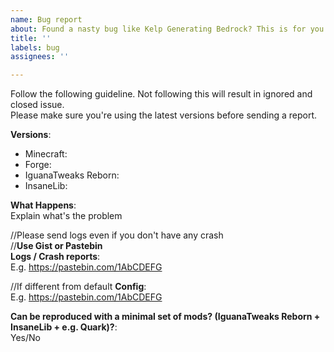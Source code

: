 ```yaml
---
name: Bug report
about: Found a nasty bug like Kelp Generating Bedrock? This is for you!
title: ''
labels: bug
assignees: ''

---
```


Follow the following guideline. Not following this will result in ignored and closed issue.  
Please make sure you're using the latest versions before sending a report.

**Versions**:
* Minecraft:  
* Forge: 
* IguanaTweaks Reborn: 
* InsaneLib: 

**What Happens**:  
Explain what's the problem

//Please send logs even if you don't have any crash  
//**Use Gist or Pastebin**  
**Logs / Crash reports**:  
E.g. https://pastebin.com/1AbCDEFG

//If different from default
**Config**:  
E.g. https://pastebin.com/1AbCDEFG

**Can be reproduced with a minimal set of mods? (IguanaTweaks Reborn + InsaneLib + e.g. Quark)?**:  
Yes/No
